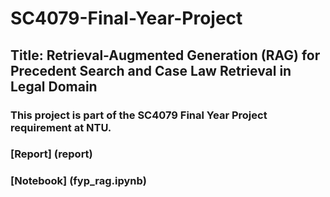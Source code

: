 # SC4079-Final-Year-Project

## Title: Retrieval-Augmented Generation (RAG) for Precedent Search and Case Law Retrieval in Legal Domain

### This project is part of the SC4079 Final Year Project requirement at NTU.
### [Report] (report)
### [Notebook] (fyp_rag.ipynb)
